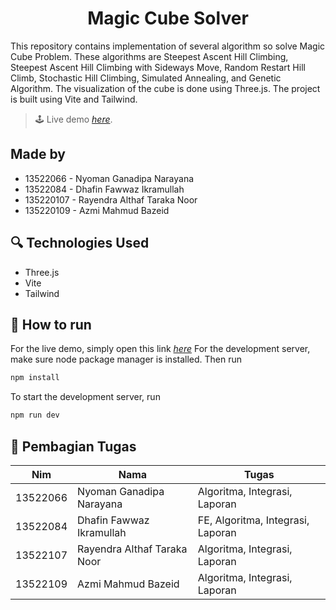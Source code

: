 <h1 align="center">Magic Cube Solver</h1>
This repository contains implementation of several algorithm so solve Magic Cube Problem. These algorithms are Steepest Ascent Hill Climbing, Steepest Ascent Hill Climbing with Sideways Move, Random Restart Hill Climb, Stochastic Hill Climbing, Simulated Annealing, and Genetic Algorithm. The visualization of the cube is done using Three.js. The project is built using Vite and Tailwind.

> 🕹️ Live demo [_here_](https://magic-cube-solver-rho.vercel.app/).

## Made by
- 13522066 - Nyoman Ganadipa Narayana
- 13522084 - Dhafin Fawwaz Ikramullah
- 135220107 - Rayendra Althaf Taraka Noor
- 135220109 - Azmi Mahmud Bazeid

## 🔍 Technologies Used
- Three.js
- Vite
- Tailwind


## 📘 How to run
For the live demo, simply open this link [_here_](https://magic-cube-solver-rho.vercel.app/)
For the development server, make sure node package manager is installed. Then run
```bash
npm install
```
To start the development server, run
```bash
npm run dev
```


## 📘 Pembagian Tugas
|Nim|Nama|Tugas|
|----|----|----|
|13522066|Nyoman Ganadipa Narayana|Algoritma, Integrasi, Laporan|
|13522084|Dhafin Fawwaz Ikramullah|FE, Algoritma, Integrasi, Laporan|
|13522107|Rayendra Althaf Taraka Noor|Algoritma, Integrasi, Laporan|
|13522109|Azmi Mahmud Bazeid|Algoritma, Integrasi, Laporan|

